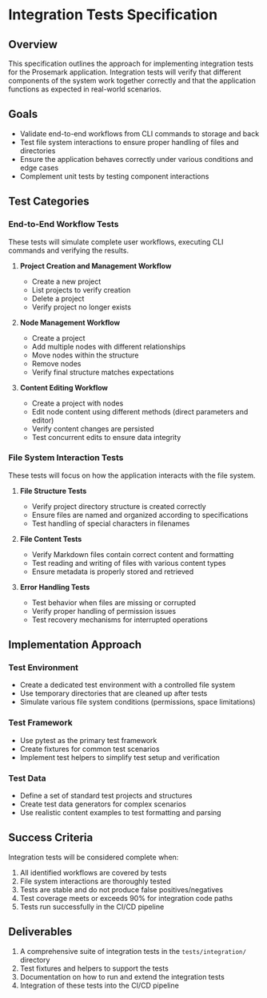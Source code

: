 # Integration Tests Specification

## Overview

This specification outlines the approach for implementing integration tests for the Prosemark application. Integration tests will verify that different components of the system work together correctly and that the application functions as expected in real-world scenarios.

## Goals

- Validate end-to-end workflows from CLI commands to storage and back
- Test file system interactions to ensure proper handling of files and directories
- Ensure the application behaves correctly under various conditions and edge cases
- Complement unit tests by testing component interactions

## Test Categories

### End-to-End Workflow Tests

These tests will simulate complete user workflows, executing CLI commands and verifying the results.

1. **Project Creation and Management Workflow**
   - Create a new project
   - List projects to verify creation
   - Delete a project
   - Verify project no longer exists

2. **Node Management Workflow**
   - Create a project
   - Add multiple nodes with different relationships
   - Move nodes within the structure
   - Remove nodes
   - Verify final structure matches expectations

3. **Content Editing Workflow**
   - Create a project with nodes
   - Edit node content using different methods (direct parameters and editor)
   - Verify content changes are persisted
   - Test concurrent edits to ensure data integrity

### File System Interaction Tests

These tests will focus on how the application interacts with the file system.

1. **File Structure Tests**
   - Verify project directory structure is created correctly
   - Ensure files are named and organized according to specifications
   - Test handling of special characters in filenames

2. **File Content Tests**
   - Verify Markdown files contain correct content and formatting
   - Test reading and writing of files with various content types
   - Ensure metadata is properly stored and retrieved

3. **Error Handling Tests**
   - Test behavior when files are missing or corrupted
   - Verify proper handling of permission issues
   - Test recovery mechanisms for interrupted operations

## Implementation Approach

### Test Environment

- Create a dedicated test environment with a controlled file system
- Use temporary directories that are cleaned up after tests
- Simulate various file system conditions (permissions, space limitations)

### Test Framework

- Use pytest as the primary test framework
- Create fixtures for common test scenarios
- Implement test helpers to simplify test setup and verification

### Test Data

- Define a set of standard test projects and structures
- Create test data generators for complex scenarios
- Use realistic content examples to test formatting and parsing

## Success Criteria

Integration tests will be considered complete when:

1. All identified workflows are covered by tests
2. File system interactions are thoroughly tested
3. Tests are stable and do not produce false positives/negatives
4. Test coverage meets or exceeds 90% for integration code paths
5. Tests run successfully in the CI/CD pipeline

## Deliverables

1. A comprehensive suite of integration tests in the `tests/integration/` directory
2. Test fixtures and helpers to support the tests
3. Documentation on how to run and extend the integration tests
4. Integration of these tests into the CI/CD pipeline
